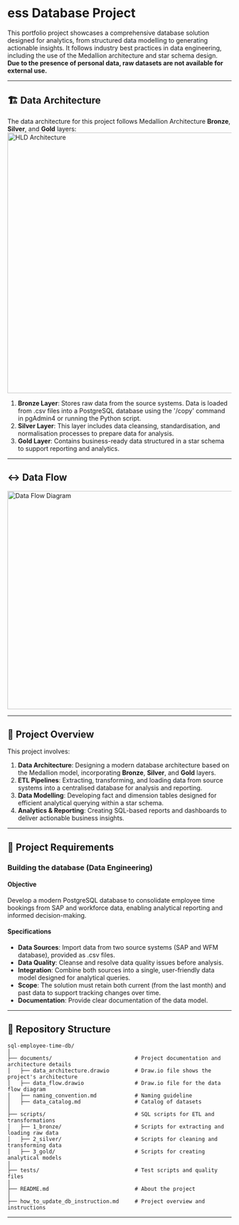  # ess Database Project

This portfolio project showcases a comprehensive database solution designed for analytics, from structured data modelling to generating actionable insights. It follows industry best practices in data engineering, including the use of the Medallion architecture and star schema design.
<br>**Due to the presence of personal data, raw datasets are not available for external use.**

---
## 🏗️ Data Architecture
The data architecture for this project follows Medallion Architecture **Bronze**, **Silver**, and **Gold** layers:
<img width="971" height="586" alt="HLD Architecture" src="https://github.com/user-attachments/assets/9619ff89-3da0-46c9-9bf1-1b66ba1c434a" />
<br>
1. **Bronze Layer**: Stores raw data from the source systems. Data is loaded from .csv files into a PostgreSQL database using the '/copy' command in pgAdmin4 or running the Python script.<br>
2. **Silver Layer**: This layer includes data cleansing, standardisation, and normalisation processes to prepare data for analysis.<br>
3. **Gold Layer**: Contains business-ready data structured in a star schema to support reporting and analytics.<br>

---
## ↔️ Data Flow
<img width="999" height="491" alt="Data Flow Diagram" src="https://github.com/user-attachments/assets/fb92e0b9-17ae-43ac-9c68-fb5d19f279d7" />

---
## 📖 Project Overview

This project involves:
1. **Data Architecture**: Designing a modern database architecture based on the Medallion model, incorporating **Bronze**, **Silver**, and **Gold** layers.<br>
2. **ETL Pipelines**: Extracting, transforming, and loading data from source systems into a centralised database for analysis and reporting.<br>
3. **Data Modelling**: Developing fact and dimension tables designed for efficient analytical querying within a star schema.<br>
4. **Analytics & Reporting**: Creating SQL-based reports and dashboards to deliver actionable business insights.

---


## 🚀 Project Requirements

### Building the database (Data Engineering)

#### Objective
Develop a modern PostgreSQL database to consolidate employee time bookings from SAP and workforce data, enabling analytical reporting and informed decision-making.

#### Specifications
- **Data Sources**: Import data from two source systems (SAP and WFM database), provided as .csv files.
- **Data Quality**: Cleanse and resolve data quality issues before analysis.
- **Integration**: Combine both sources into a single, user-friendly data model designed for analytical queries.
- **Scope**: The solution must retain both current (from the last month) and past data to support tracking changes over time.
- **Documentation**: Provide clear documentation of the data model.

---

## 📂 Repository Structure
```
sql-employee-time-db/
│
├── documents/                          # Project documentation and architecture details
│   ├── data_architecture.drawio        # Draw.io file shows the project's architecture
│   ├── data_flow.drawio                # Draw.io file for the data flow diagram
│   ├── naming_convention.md            # Naming guideline
│   ├── data_catalog.md                 # Catalog of datasets
│
├── scripts/                            # SQL scripts for ETL and transformations
│   ├── 1_bronze/                       # Scripts for extracting and loading raw data
│   ├── 2_silver/                       # Scripts for cleaning and transforming data
│   ├── 3_gold/                         # Scripts for creating analytical models
│
├── tests/                              # Test scripts and quality files
│
├── README.md                           # About the project
│                           
├── how_to_update_db_instruction.md     # Project overview and instructions

```
---
